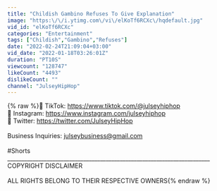 ```yaml
---
title: "Childish Gambino Refuses To Give Explanation"
image: "https:\/\/i.ytimg.com\/vi\/elKoTf6RCXc\/hqdefault.jpg"
vid_id: "elKoTf6RCXc"
categories: "Entertainment"
tags: ["Childish","Gambino","Refuses"]
date: "2022-02-24T21:09:04+03:00"
vid_date: "2022-01-18T03:26:01Z"
duration: "PT10S"
viewcount: "128747"
likeCount: "4493"
dislikeCount: ""
channel: "JulseyHipHop"
---
```

{% raw %}🎵 TikTok: <a rel="nofollow" target="blank" href="https://www.tiktok.com/@julseyhiphop">https://www.tiktok.com/@julseyhiphop</a><br />📸 Instagram: <a rel="nofollow" target="blank" href="https://www.instagram.com/julseyhiphop">https://www.instagram.com/julseyhiphop</a><br />🐤 Twitter: <a rel="nofollow" target="blank" href="https://twitter.com/JulseyHipHop">https://twitter.com/JulseyHipHop</a><br /><br />Business Inquiries: julseybusiness@gmail.com<br /><br />#Shorts<br />________________________________________________________________________<br />COPYRIGHT DISCLAIMER <br /><br />ALL RIGHTS BELONG TO THEIR RESPECTIVE OWNERS{% endraw %}

